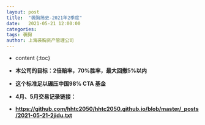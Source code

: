 ```yaml
---
layout: post
title:  "袭胸简史-2021年2季度"
date:   2021-05-21 12:00:00
categories: 
tags: 袭胸
author: 上海袭胸资产管理公司
---
```


* content
{:toc}


* **本公司的目标：2倍赔率，70%胜率，最大回撤5%以内**
* **这个标准足以碾压中国98% CTA 基金**
* **4月、5月交易记录链接：**
* **https://github.com/hhtc2050/hhtc2050.github.io/blob/master/_posts/2021-05-21-2jidu.txt**
<a class="git-link" href="https://github.com/xinghalo"></a>
